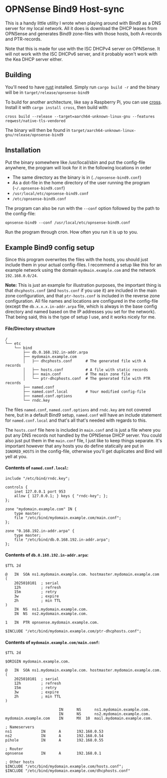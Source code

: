 # OPNSense Bind9 Host-sync
This is a handy little utility I wrote when playing around with Bind9 as a DNS server for my local network. All it does is download the DHCP leases from OPNSense and generates Bind9 zone-files with those hosts, both A-records and PTR-records.

Note that this is made for use with the ISC DHCPv4 server on OPNSense. It will not work with the ISC DHCPv6 server, and it probably won't work with the Kea DHCP server either.

## Building
You'll need to have [rust](https://www.rust-lang.org/) installed.
Simply run `cargo build -r` and the binary will be in `target/release/opnsense-bind9`

To build for another architecture, like say a Raspberry Pi, you can use [cross](https://github.com/cross-rs/cross). Install it with `cargo install cross`, then build with:
```
cross build --release --target=aarch64-unknown-linux-gnu --features reqwest/native-tls-vendored
```
The binary will then be found in `target/aarch64-unknown-linux-gnu/release/opnsense-bind9`

## Installation
Put the binary somewhere like /usr/local/sbin and put the config-file anywhere, the program will look for it in the following locations in order
* The same directory as the binary is in (`./opnsense-bind9.conf`)
* As a dot-file in the home directory of the user running the program (`~/.opnsense-bind9.conf`)
* `/usr/local/etc/opnsense-bind9.conf`
* `/etc/opnsense-bind9.conf`

The program can also be run with the `--conf` option followed by the path to the config-file:
```
opnsense-bind9 --conf /usr/local/etc/opnsense-bind9.conf
```

Run the program through cron. How often you run it is up to you.

## Example Bind9 config setup
Since this program overwrites the files with the hosts, you should just include them in your actual config-files. I recommend a setup like this for an example network using the domain `mydmain.example.com` and the network `192.168.0.0/24`.

**Note:** This is just an example for illustration purposes, the important thing is that `dhcphosts.conf` (and `hosts.conf` if you use it) are included in the main zone configuration, and that `ptr-hosts.conf` is included in the reverse zone configuration. All file names and locations are configured in the config-file (except the `db.x.x.x.in-addr.arpa` file, which is always in the base config directory and named based on the IP addresses you set for the network). That being said, this is the type of setup I use, and it works nicely for me.

#### File/Directory structure
```
/
└── etc
    └── bind
        ├── db.0.168.192.in-addr.arpa
        ├── mydomain.example.com
        │   ├── dhcphosts.conf      # The generated file with A records
        │   ├── hosts.conf          # A file with static records
        │   ├── main.conf           # The main zone file
        │   └── ptr-dhcphosts.conf  # The generated file with PTR records 
        ├── named.conf
        ├── named.conf.local        # Your modified config-file
        ├── named.conf.options
        └── rndc.key
```
The files `named.conf`, `named.conf.options` and `rndc.key` are not covered here, but in a default Bind9 setup, `named.conf` will have an include statement for `named.conf.local` and that's all that's needed with regards to this.

The `hosts.conf` file here is included in `main.conf` and is just a file where you put any DNS records not handled by the OPNSense DHCP server. You could also just put them in the `main.conf` file, I just like to keep things separate. It's important however that any hosts you do define statically are put in `IGNORED_HOSTS` in the config-file, otherwise you'll get duplicates and Bind will yell at you.

#### Contents of `named.conf.local`:
```
include "/etc/bind/rndc.key";

controls {
    inet 127.0.0.1 port 953
    allow { 127.0.0.1; } keys { "rndc-key"; };
};

zone "mydomain.example.com" IN {
    type master;
    file "/etc/bind/mydomain.example.com/main.conf";
};

zone "0.168.192.in-addr.arpa" {
    type master;
    file "/etc/bind/db.0.168.192.in-addr.arpa";
};

```

#### Contents of `db.0.168.192.in-addr.arpa`:
```
$TTL 2d

@   IN  SOA ns1.mydomain.example.com. hostmaster.mydomain.example.com (
    2025010101  ; serial
    12h         ; refresh
    15m         ; retry
    3w          ; expire
    2h          ; min TTL
)
    IN  NS  ns1.mydomain.example.com.
    IN  NS  ns2.mydomain.example.com.

1   IN  PTR opnsense.mydomain.example.com.

$INCLUDE "/etc/bind/mydomain.example.com/ptr-dhcphosts.conf";
```

#### Contents of `mydomain.example.com/main.conf`:
```
$TTL 2d

$ORIGIN mydomain.example.com.

@   IN  SOA ns1.mydomain.example.com. hostmaster.mydomain.example.com. (
    2025010101  ; serial
    12h         ; refresh
    15m         ; retry
    3w          ; expire
    2h          ; min TTL
)

                        IN      NS      ns1.mydomain.example.com.
                        IN      NS      ns2.mydomain.example.com.
mydomain.example.com    IN      MX  10  mail.mydomain.example.com.

; Nameservers
ns1             IN      A       192.168.0.53
ns2             IN      A       192.168.0.54
pihole          IN      A       192.168.0.55

; Router
opnsense        IN      A       192.168.0.1

; Other hosts
$INCLUDE "/etc/bind/mydomain.example.com/hosts.conf";
$INCLUDE "/etc/bind/mydomain.example.com/dhcphosts.conf"
```
